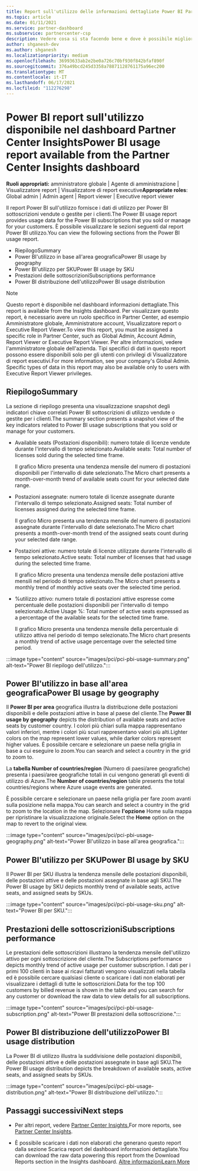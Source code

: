 ```yaml
---
title: Report sull'utilizzo delle informazioni dettagliate Power BI Partner Center
ms.topic: article
ms.date: 01/11/2021
ms.service: partner-dashboard
ms.subservice: partnercenter-csp
description: Vedere cosa si sta facendo bene e dove è possibile migliorare l'utilizzo delle sottoscrizioni Power BI che si vendono o si gestiscono per i clienti.
author: shganesh-dev
ms.author: shganesh
ms.localizationpriority: medium
ms.openlocfilehash: 36993633ab2e2be0a726c70bf930f842bfaf890f
ms.sourcegitcommit: 376a49bcd245d3358a78871128761175a96ec200
ms.translationtype: MT
ms.contentlocale: it-IT
ms.lasthandoff: 06/17/2021
ms.locfileid: "112276298"
---
```

# <a name="power-bi-usage-report-available-from-the-partner-center-insights-dashboard"></a><span data-ttu-id="7650b-103">Power BI report sull'utilizzo disponibile nel dashboard Partner Center Insights</span><span class="sxs-lookup"><span data-stu-id="7650b-103">Power BI usage report available from the Partner Center Insights dashboard</span></span>

<span data-ttu-id="7650b-104">**Ruoli appropriati:** amministratore globale | Agente di amministrazione | Visualizzatore report | Visualizzatore di report executive</span><span class="sxs-lookup"><span data-stu-id="7650b-104">**Appropriate roles**: Global admin | Admin agent | Report viewer | Executive report viewer</span></span>

<span data-ttu-id="7650b-105">Il report Power BI sull'utilizzo fornisce i dati di utilizzo per Power BI sottoscrizioni vendute o gestite per i clienti.</span><span class="sxs-lookup"><span data-stu-id="7650b-105">The Power BI usage report provides usage data for the Power BI subscriptions that you sold or manage for your customers.</span></span> <span data-ttu-id="7650b-106">È possibile visualizzare le sezioni seguenti dal report Power BI utilizzo.</span><span class="sxs-lookup"><span data-stu-id="7650b-106">You can view the following sections from the Power BI usage report.</span></span>

- <span data-ttu-id="7650b-107">Riepilogo</span><span class="sxs-lookup"><span data-stu-id="7650b-107">Summary</span></span>
- <span data-ttu-id="7650b-108">Power BI'utilizzo in base all'area geografica</span><span class="sxs-lookup"><span data-stu-id="7650b-108">Power BI usage by geography</span></span>
- <span data-ttu-id="7650b-109">Power BI'utilizzo per SKU</span><span class="sxs-lookup"><span data-stu-id="7650b-109">Power BI usage by SKU</span></span>
- <span data-ttu-id="7650b-110">Prestazioni delle sottoscrizioni</span><span class="sxs-lookup"><span data-stu-id="7650b-110">Subscriptions performance</span></span>
- <span data-ttu-id="7650b-111">Power BI distribuzione dell'utilizzo</span><span class="sxs-lookup"><span data-stu-id="7650b-111">Power BI usage distribution</span></span>

 > [!NOTE]
 > <span data-ttu-id="7650b-112">Questo report è disponibile nel dashboard informazioni dettagliate.</span><span class="sxs-lookup"><span data-stu-id="7650b-112">This report is available from the Insights dashboard.</span></span> <span data-ttu-id="7650b-113">Per visualizzare questo report, è necessario avere un ruolo specifico in Partner Center, ad esempio Amministratore globale, Amministratore account, Visualizzatore report o Executive Report Viewer.</span><span class="sxs-lookup"><span data-stu-id="7650b-113">To view this report, you must be assigned a specific role in Partner Center, such as Global Admin, Account Admin, Report Viewer or Executive Report Viewer.</span></span> <span data-ttu-id="7650b-114">Per altre informazioni, vedere l'amministratore globale dell'azienda. Tipi specifici di dati in questo report possono essere disponibili solo per gli utenti con privilegi di Visualizzatore di report esecutivi.</span><span class="sxs-lookup"><span data-stu-id="7650b-114">For more information, see your company's Global Admin. Specific types of data in this report may also be available only to users with Executive Report Viewer privileges.</span></span>

## <a name="summary"></a><span data-ttu-id="7650b-115">Riepilogo</span><span class="sxs-lookup"><span data-stu-id="7650b-115">Summary</span></span>

<span data-ttu-id="7650b-116">La sezione di riepilogo presenta una visualizzazione snapshot degli indicatori chiave correlati Power BI sottoscrizioni di utilizzo vendute o gestite per i clienti.</span><span class="sxs-lookup"><span data-stu-id="7650b-116">The summary section presents a snapshot view of the key indicators related to Power BI usage subscriptions that you sold or manage for your customers.</span></span> 

- <span data-ttu-id="7650b-117">Available seats (Postazioni disponibili): numero totale di licenze vendute durante l'intervallo di tempo selezionato.</span><span class="sxs-lookup"><span data-stu-id="7650b-117">Available seats: Total number of licenses sold during the selected time frame.</span></span>

   <span data-ttu-id="7650b-118">Il grafico Micro presenta una tendenza mensile del numero di postazioni disponibili per l'intervallo di date selezionato.</span><span class="sxs-lookup"><span data-stu-id="7650b-118">The Micro chart presents a month-over-month trend of available seats count for your selected date range.</span></span>

- <span data-ttu-id="7650b-119">Postazioni assegnate: numero totale di licenze assegnate durante l'intervallo di tempo selezionato.</span><span class="sxs-lookup"><span data-stu-id="7650b-119">Assigned seats: Total number of licenses assigned during the selected time frame.</span></span>

   <span data-ttu-id="7650b-120">Il grafico Micro presenta una tendenza mensile del numero di postazioni assegnate durante l'intervallo di date selezionato.</span><span class="sxs-lookup"><span data-stu-id="7650b-120">The Micro chart presents a month-over-month trend of the assigned seats count during your selected date range.</span></span>

- <span data-ttu-id="7650b-121">Postazioni attive: numero totale di licenze utilizzate durante l'intervallo di tempo selezionato.</span><span class="sxs-lookup"><span data-stu-id="7650b-121">Active seats: Total number of licenses that had usage during the selected time frame.</span></span> 

   <span data-ttu-id="7650b-122">Il grafico Micro presenta una tendenza mensile delle postazioni attive mensili nel periodo di tempo selezionato.</span><span class="sxs-lookup"><span data-stu-id="7650b-122">The Micro chart presents a monthly trend of monthly active seats over the selected time period.</span></span>

- <span data-ttu-id="7650b-123">%utilizzo attivo: numero totale di postazioni attive espresse come percentuale delle postazioni disponibili per l'intervallo di tempo selezionato.</span><span class="sxs-lookup"><span data-stu-id="7650b-123">Active Usage %: Total number of active seats expressed as a percentage of the available seats for the selected time frame.</span></span> 

   <span data-ttu-id="7650b-124">Il grafico Micro presenta una tendenza mensile della percentuale di utilizzo attiva nel periodo di tempo selezionato.</span><span class="sxs-lookup"><span data-stu-id="7650b-124">The Micro chart presents a monthly trend of active usage percentage over the selected time period.</span></span>

:::image type="content" source="images/pci/pci-pbi-usage-summary.png" alt-text="Power BI riepilogo dell'utilizzo.":::

## <a name="power-bi-usage-by-geography"></a><span data-ttu-id="7650b-126">Power BI'utilizzo in base all'area geografica</span><span class="sxs-lookup"><span data-stu-id="7650b-126">Power BI usage by geography</span></span>

<span data-ttu-id="7650b-127">Il **Power BI per area** geografica illustra la distribuzione delle postazioni disponibili e delle postazioni attive in base al paese del cliente.</span><span class="sxs-lookup"><span data-stu-id="7650b-127">The **Power BI usage by geography** depicts the distribution of available seats and active seats by customer country.</span></span> <span data-ttu-id="7650b-128">I colori più chiari sulla mappa rappresentano valori inferiori, mentre i colori più scuri rappresentano valori più alti.</span><span class="sxs-lookup"><span data-stu-id="7650b-128">Lighter colors on the map represent lower values, while darker colors represent higher values.</span></span> <span data-ttu-id="7650b-129">È possibile cercare e selezionare un paese nella griglia in base a cui eseguire lo zoom.</span><span class="sxs-lookup"><span data-stu-id="7650b-129">You can search and select a country in the grid to zoom to.</span></span>

<span data-ttu-id="7650b-130">La **tabella Number of countries/region** (Numero di paesi/aree geografiche) presenta i paesi/aree geografiche totali in cui vengono generati gli eventi di utilizzo di Azure.</span><span class="sxs-lookup"><span data-stu-id="7650b-130">The **Number of countries/region** table presents the total countries/regions where Azure usage events are generated.</span></span>

<span data-ttu-id="7650b-131">È possibile cercare e selezionare un paese nella griglia per fare zoom avanti sulla posizione nella mappa.</span><span class="sxs-lookup"><span data-stu-id="7650b-131">You can search and select a country in the grid to zoom to the location in the map.</span></span> <span data-ttu-id="7650b-132">Selezionare **l'opzione** Home sulla mappa per ripristinare la visualizzazione originale.</span><span class="sxs-lookup"><span data-stu-id="7650b-132">Select the **Home** option on the map to revert to the original view.</span></span>

:::image type="content" source="images/pci/pci-pbi-usage-geography.png" alt-text="Power BI'utilizzo in base all'area geografica.":::

## <a name="power-bi-usage-by-sku"></a><span data-ttu-id="7650b-134">Power BI'utilizzo per SKU</span><span class="sxs-lookup"><span data-stu-id="7650b-134">Power BI usage by SKU</span></span>

<span data-ttu-id="7650b-135">Il Power BI per SKU illustra la tendenza mensile delle postazioni disponibili, delle postazioni attive e delle postazioni assegnate in base agli SKU.</span><span class="sxs-lookup"><span data-stu-id="7650b-135">The Power BI usage by SKU depicts monthly trend of available seats, active seats, and assigned seats by SKUs.</span></span>

:::image type="content" source="images/pci/pci-pbi-usage-sku.png" alt-text="Power BI per SKU.":::

## <a name="subscriptions-performance"></a><span data-ttu-id="7650b-137">Prestazioni delle sottoscrizioni</span><span class="sxs-lookup"><span data-stu-id="7650b-137">Subscriptions performance</span></span>

<span data-ttu-id="7650b-138">Le prestazioni delle sottoscrizioni illustrano la tendenza mensile dell'utilizzo attivo per ogni sottoscrizione del cliente.</span><span class="sxs-lookup"><span data-stu-id="7650b-138">The Subscriptions performance depicts monthly trend of active usage per customer subscription.</span></span> <span data-ttu-id="7650b-139">I dati per i primi 100 clienti in base ai ricavi fatturati vengono visualizzati nella tabella ed è possibile cercare qualsiasi cliente o scaricare i dati non elaborati per visualizzare i dettagli di tutte le sottoscrizioni.</span><span class="sxs-lookup"><span data-stu-id="7650b-139">Data for the top 100 customers by billed revenue is shown in the table and you can search for any customer or download the raw data to view details for all subscriptions.</span></span>

:::image type="content" source="images/pci/pci-pbi-usage-subscription.png" alt-text="Power BI prestazioni della sottoscrizione.":::

## <a name="power-bi-usage-distribution"></a><span data-ttu-id="7650b-141">Power BI distribuzione dell'utilizzo</span><span class="sxs-lookup"><span data-stu-id="7650b-141">Power BI usage distribution</span></span>

<span data-ttu-id="7650b-142">La Power BI di utilizzo illustra la suddivisione delle postazioni disponibili, delle postazioni attive e delle postazioni assegnate in base agli SKU.</span><span class="sxs-lookup"><span data-stu-id="7650b-142">The Power BI usage distribution depicts the breakdown of available seats, active seats, and assigned seats by SKUs.</span></span>

:::image type="content" source="images/pci/pci-pbi-usage-distribution.png" alt-text="Power BI distribuzione dell'utilizzo.":::

## <a name="next-steps"></a><span data-ttu-id="7650b-144">Passaggi successivi</span><span class="sxs-lookup"><span data-stu-id="7650b-144">Next steps</span></span>

- <span data-ttu-id="7650b-145">Per altri report, vedere [Partner Center Insights.](partner-center-insights.md)</span><span class="sxs-lookup"><span data-stu-id="7650b-145">For more reports, see [Partner Center Insights](partner-center-insights.md).</span></span>

- <span data-ttu-id="7650b-146">È possibile scaricare i dati non elaborati che generano questo report dalla sezione Scarica report del dashboard informazioni dettagliate.</span><span class="sxs-lookup"><span data-stu-id="7650b-146">You can download the raw data powering this report from the Download Reports section in the Insights dashboard.</span></span> [<span data-ttu-id="7650b-147">Altre informazioni</span><span class="sxs-lookup"><span data-stu-id="7650b-147">Learn More</span></span>](pci-download-reports.md) 
